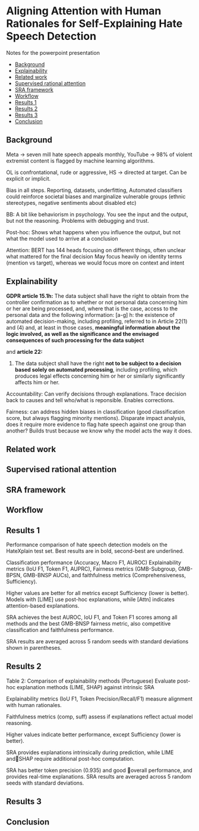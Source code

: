 # Aligning Attention with Human Rationales for Self-Explaining Hate Speech Detection

Notes for the powerpoint presentation

- [Background](#background)
- [Explainability](#explainability)
- [Related work](#related-work)
- [Supervised rational attention](#supervised-rational-attention)
- [SRA framework](#sra-framework)
- [Workflow](#workflow)
- [Results 1](#results-1)
- [Results 2](#results-2)
- [Results 3](#results-3)
- [Conclusion](#conclusion)

## Background
Meta -> seven mill hate speech appeals monthly, YouTube -> 98% of violent extremist content is flagged by machine learning algorithms.

OL is confrontational, rude or aggressive, HS -> directed at target. Can be explicit or implicit.

Bias in all steps. Reporting, datasets, underfitting, 
Automated classifiers could reinforce societal biases and marginalize vulnerable groups (ethnic stereotypes, negative sentiments about disabled etc)

BB: A bit like behaviorism in psychology. You see the input and the output, but not the reasoning. Problems with debugging and trust.

Post-hoc: Shows what happens when you influence the output, but not what the model used to arrive at a conclusion

Attention: BERT has 144 heads focusing on different things, often unclear what mattered for the final decision
May focus heavily on identity terms (mention vs target), whereas we would focus more on context and intent

## Explainability
**GDPR article 15.1h:**
The data subject shall have the right to obtain from the controller confirmation as to whether or not personal data concerning him or her are being processed, 
and, where that is the case, access to the personal data and the following information:
[a-g] h: the existence of automated decision-making, including profiling, referred to in Article 22(1) and (4) and, at least in those cases, 
**meaningful information about the logic involved, as well as the significance and the envisaged consequences of such processing for the data subject**

and **article 22:**
1. The data subject shall have the right **not to be subject to a decision based solely on automated processing**, including profiling,
   which produces legal effects concerning him or her or similarly significantly affects him or her.

Accountability: Can verify decisions through explanations. 
Trace decision back to causes and tell who/what is reponsible.
Enables corrections.

Fairness: can address hidden biases in classification (good classification score, but always flagging minority mentions).
Disparate impact analysis, does it require more evidence to flag hate speech against one group than another?
Builds trust because we know why the model acts the way it does.



## Related work

## Supervised rational attention

## SRA framework

## Workflow

## Results 1
Performance comparison of hate speech detection models on the HateXplain test set. 
Best results are in bold, second-best are underlined.

Classification performance (Accuracy, Macro F1, AUROC)
Explainability metrics (IoU F1, Token F1, AUPRC), 
Fairness metrics (GMB-Subgroup, GMB-BPSN, GMB-BNSP AUCs), and 
faithfulness metrics (Comprehensiveness, Sufficiency). 

Higher values are better for all metrics except Sufficiency (lower is better). 
Models with [LIME] use post-hoc explanations, while [Attn] indicates attention-based explanations. 

SRA achieves the best AUROC, IoU F1, and Token F1 scores among all methods and
the best GMB-BNSP fairness metric, also competitive classification and faithfulness performance. 

SRA results are averaged across 5 random seeds with standard deviations shown in
parentheses.

## Results 2
Table 2: Comparison of explainability methods (Portuguese)
Evaluate post-hoc explanation methods (LIME, SHAP) against intrinsic SRA

Explainability metrics (IoU F1, Token Precision/Recall/F1) measure alignment with human rationales.

Faithfulness metrics (comp, suff) assess if explanations reflect actual model reasoning. 

Higher values indicate better performance, except Sufficiency (lower is better). 

SRA provides explanations intrinsically during prediction, while LIME andSHAP require additional post-hoc computation. 

SRA has better token precision (0.935) and good overall performance, and provides real-time explanations. 
SRA results are averaged across 5 random seeds with standard deviations.

## Results 3

## Conclusion
